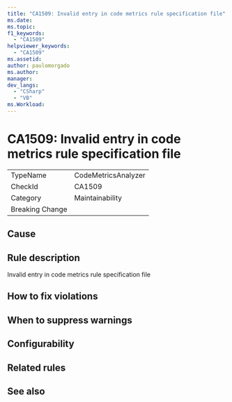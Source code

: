 ```yaml
---
title: "CA1509: Invalid entry in code metrics rule specification file"
ms.date:
ms.topic:
f1_keywords:
  - "CA1509"
helpviewer_keywords:
  - "CA1509"
ms.assetid:
author: paulomorgado
ms.author:
manager:
dev_langs:
  - "CSharp" 
  - "VB"
ms.Workload:
---
```

# CA1509: Invalid entry in code metrics rule specification file

|||
|-|-|
|TypeName|CodeMetricsAnalyzer|
|CheckId|CA1509|
|Category|Maintainability|
|Breaking Change||

## Cause

## Rule description

Invalid entry in code metrics rule specification file

## How to fix violations

## When to suppress warnings

## Configurability

## Related rules

## See also

